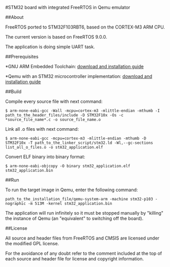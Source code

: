 #STM32 board with integrated FreeRTOS in Qemu emulator

##About

FreeRTOS ported to STM32F103RBT6, based on the CORTEX-M3 ARM CPU.

The current version is based on FreeRTOS 9.0.0. 

The application is doing simple UART task.

##Prerequisites

*GNU ARM Embedded Toolchain: [download and installation guide](https://launchpad.net/~terry.guo/+archive/ubuntu/gcc-arm-embedded)


*Qemu with an STM32 microcontroller implementation: [download and installation guide](https://github.com/beckus/qemu_stm32)

##Build

Compile every source file with next command:


`$ arm-none-eabi-gcc -Wall -mcpu=cortex-m3 -mlittle-endian -mthumb -I path_to_the_header_files/include -D STM32F10x -Os -c *source_file_name*.c -o source_file_name.o`

Link all .o files with next command:


`$ arm-none-eabi-gcc -mcpu=cortex-m3 -mlittle-endian -mthumb -D STM32F10x -T path_to_the_linker_script/stm32.ld -Wl,--gc-sections list_all_o_files.o -o stm32_application.elf`

Convert ELF binary into binary format:


`$ arm-none-eabi-objcopy -O binary stm32_application.elf stm32_application.bin`


##Run

To run the target image in Qemu, enter the following command:


`path_to_the_installation_file/qemu-system-arm -machine stm32-p103 -nographic -m 513M -kernel stm32_application.bin`

The application will run infinitely so it must be stopped manually by "killing" the instance of Qemu (an "equivalent" to switching off the board).

##License

All source and header files from FreeRTOS and CMSIS are licensed under the modified GPL license. 

For the avoidance of any doubt refer to the comment included at the top of each source and header file for license and copyright information.
